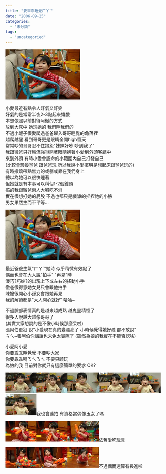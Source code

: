 ```yaml
---
title: "要乖乖睡覺ㄏㄚˊ"
date: "2006-09-25"
categories: 
  - "未分類"
tags: 
  - "uncategoried"
---
```


![](images/252105310_b4e200b61f_m.jpg)

小愛最近有點令人好氣又好笑  
好氣的是常常半夜2-3點起來嬉戲  
本想依照以前對待阿徹的方式  
放到大床中 她玩她的 我們睡我們的  
不過小妮子很愛爬過爸爸躍入哥哥睡覺的角落裡  
越爬越醒 看到哥哥更是眼睛全開high番天  
常常吵的哥哥忍不住抱怨"妹妹好吵 吵到我了"  
我跟徹爸只好輪流強爭開著眼睛抱著小愛到外頭客廳中  
來到外頭 有時小愛會認命的小範圍內自己打發自己  
(比較會騷擾爸爸 跟爸爸玩 所以我說小愛擺明是想起床跟爸爸玩的)  
有時撒嬌帶點無力的或躺或靠在我們身上  
總以為她可以很快睡著  
但她就是有本事可以稱個1-2個鐘頭  
搞的我跟徹爸兩人大喊吃不消  
實在很想打她的屁股 不過也都只是戲謔的捏捏她的小臉  
男女果然生而不平等...

![](images/252105310_b4e200b61f_m.jpg)

最近爸爸生氣"ㄏㄚˊ"她時 似乎稍微有效點了  
偶而也會在大人說"拍手" "再見"時  
湊巧?巧妙?的出現上下或左右的搖動小手  
徹爸很得意她女兒只會跟他拍手  
陳嬤很開心小孫女會跟她再見  
我的解讀都是"大人開心就好" 哈哈~

不過臉部表情真的是越來越成熟 越鬼靈精怪了  
很多人說越大越像哥哥了  
(其實大家想說的是不像小時候那麼呆啦)  
張阿伯更狠 說"小愛現在真的變漂亮了 小時候覺得她好醜 都不敢說"  
ㄘㄟ~張阿伯你講話也未免太實際了 (雖然為娘的我實在不能否認啥)

小愛阿小愛  
你要乖乖睡覺覺 不要吵大家  
你要乖乖喝ㄋㄟㄋㄟ 不要只顧玩  
為娘的我 目前對你就只有這麼簡單的要求 OK?

![](images/252106895_addfdff7d4_t.jpg)![](images/252106857_e04e49ddb2_t.jpg)![](images/252106803_42ebffef04_t.jpg)![](images/252106752_d8f8e1fc63_t.jpg)![](images/252106531_b81f067e29_t.jpg)![](images/252106487_b265c351b4_t.jpg)我也會連拍 有資格當偶像玉女了嗎

![](images/252105773_04a425a51c_t.jpg)![](images/252105711_3ad3153581_t.jpg)![](images/252105641_2e9f70cd54_t.jpg)依舊愛吃玩具

![](images/252105228_45084c5d35_t.jpg)![](images/252104802_ea3eb13925_t.jpg)![](images/252104735_d44f4968c9_t.jpg)不過偶而還算有長進啦
